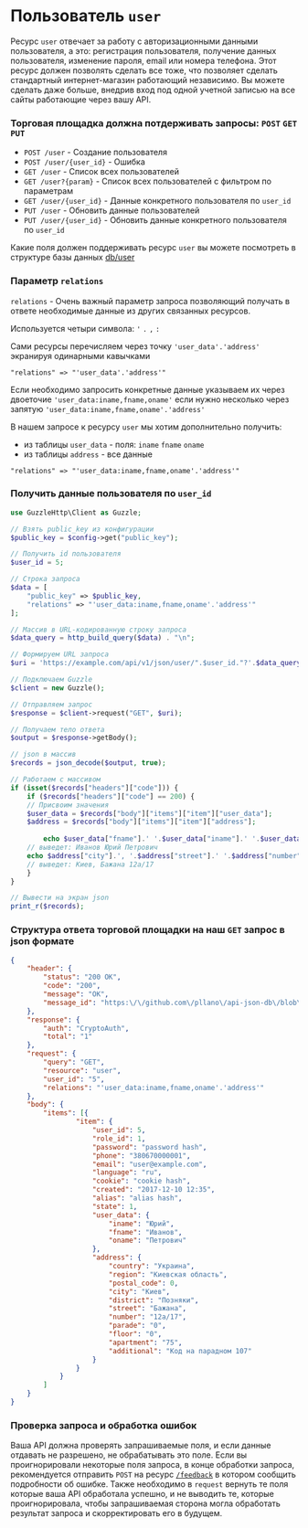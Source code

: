# Пользователь `user`
Ресурс `user` отвечает за работу с авторизационными данными пользователя, а это: регистрация пользователя, получение данных пользователя, изменение пароля, email или номера телефона. Этот ресурс должен позволять сделать все тоже, что позволяет сделать стандартный интернет-магазин работающий независимо. Вы можете сделать даже больше, внедрив вход под одной учетной записью на все сайты работающие через вашу API.

### Торговая площадка должна потдерживать запросы: `POST` `GET` `PUT`
- `POST /user` - Создание пользователя 
- `POST /user/{user_id}` - Ошибка
- `GET /user` - Список всех пользователей
- `GET /user?{param}` - Список всех пользователей с фильтром по параметрам
- `GET /user/{user_id}` - Данные конкретного пользователя по `user_id`
- `PUT /user` - Обновить данные пользователей
- `PUT /user/{user_id}` - Обновить данные конкретного пользователя по `user_id`

Какие поля должен поддерживать ресурс `user` вы можете посмотреть в структуре базы данных [db/user](https://github.com/pllano/db.json/blob/master/db/user.md)


### Параметр `relations`
`relations` - Очень важный параметр запроса позволяющий получать в ответе необходимые данные из других связанных ресурсов.

Используется четыри символа: `'` `.` `,` `:`

Сами ресурсы перечисляем через точку `'user_data'.'address'` экранируя одинарными кавычками
```
"relations" => "'user_data'.'address'"
```

Если необходимо запросить конкретные данные указываем их через двоеточие `'user_data:iname,fname,oname'` если нужно несколько через запятую `'user_data:iname,fname,oname'.'address'`

В нашем запросе к ресурсу `user` мы хотим дополнительно получить: 
- из таблицы `user_data` - поля: `iname` `fname` `oname`
- из таблицы `address` - все данные

```
"relations" => "'user_data:iname,fname,oname'.'address'"
```
### Получить данные пользователя по `user_id`

``` php
use GuzzleHttp\Client as Guzzle;

// Взять public_key из конфигурации
$public_key = $config->get("public_key");

// Получить id пользователя
$user_id = 5;

// Строка запроса
$data = [
    "public_key" => $public_key,
    "relations" => "'user_data:iname,fname,oname'.'address'"
];

// Массив в URL-кодированную строку запроса
$data_query = http_build_query($data) . "\n";

// Формируем URL запроса
$uri = 'https://example.com/api/v1/json/user/".$user_id."?'.$data_query;

// Подключаем Guzzle
$client = new Guzzle();

// Отправляем запрос
$response = $client->request("GET", $uri);

// Получаем тело ответа
$output = $response->getBody();

// json в массив
$records = json_decode($output, true);

// Работаем с массивом
if (isset($records["headers"]["code"])) {
    if ($records["headers"]["code"] == 200) {
	// Присвоим значения
	$user_data = $records["body"]["items"]["item"]["user_data"];
	$address = $records["body"]["items"]["item"]["address"];
 
        echo $user_data["fname"].' '.$user_data["iname"].' '.$user_data["oname"];
	// выведет: Иванов Юрий Петрович
	echo $address["city"].', '.$address["street"].' '.$address["number"];
	// выведет: Киев, Бажана 12а/17
    }
}
```
``` php
// Вывести на экран json
print_r($records);
```
### Структура ответа торговой площадки на наш `GET` запрос в json формате
```json
{
    "header": {
        "status": "200 OK",
        "code": "200",
        "message": "OK",
        "message_id": "https:\/\/github.com\/pllano\/api-json-db\/blob\/master\/doc\/http-codes\/200.md"
    },
    "response": {
        "auth": "CryptoAuth",
        "total": "1"
    },
    "request": {
        "query": "GET",
        "resource": "user",
        "user_id": "5",
        "relations": "'user_data:iname,fname,oname'.'address'"
    },
    "body": {
        "items": [{
                "item": {
                    "user_id": 5,
                    "role_id": 1,
                    "password": "password hash",
                    "phone": "380670000001",
                    "email": "user@example.com",
                    "language": "ru",
                    "cookie": "cookie hash",
                    "created": "2017-12-10 12:35",
                    "alias": "alias hash",
                    "state": 1,
                    "user_data": {
                        "iname": "Юрий",
                        "fname": "Иванов",
                        "oname": "Петрович"
                    },
                    "address": {
                        "country": "Украина",
                        "region": "Киевская область",
                        "postal_code": 0,
                        "city": "Киев",
                        "district": "Позняки",
                        "street": "Бажана",
                        "number": "12а/17",
                        "parade": "0",
                        "floor": "0",
                        "apartment": "75",
                        "additional": "Код на парадном 107"
                    }
                }
            }
        ]
    }
}
```
### Проверка запроса и обработка ошибок
Ваша API должна проверять запрашиваемые поля, и если данные отдавать не разрешено, не обрабатывать это поле. Если вы проигнорировали некоторые поля запроса, в конце обработки запроса, рекомендуется отправить `POST` на ресурс [`/feedback`](https://github.com/pllano/APIS-2018/blob/master/resource/feedback.md) в котором сообщить подробности об ошибке. Также необходимо в `request` вернуть те поля которые ваша API обработала успешно, и не выводить те, которые проигнорировала, чтобы запрашиваемая сторона могла обработать результат запроса и скорректировать его в будущем.
